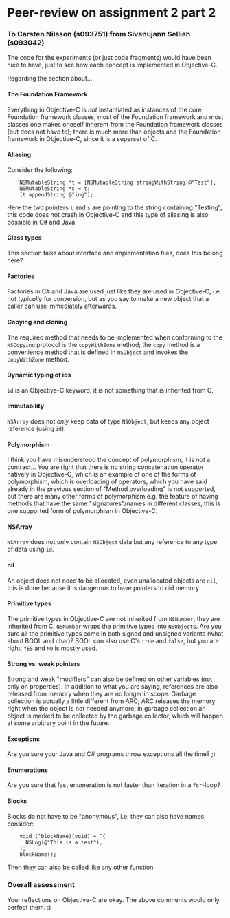 Peer-review on assignment 2 part 2
=======
### To Carsten Nilsson (s093751) from Sivanujann Selliah (s093042)

The code for the experiments (or just code fragments) would have been nice to have, just to see how each concept is implemented in Objective-C.

Regarding the section about...

#### The Foundation Framework
Everything in Objective-C is *not* instantiated as instances of the core Foundation framework classes, most of the Foundation framework and most classes one makes oneself inherent from the Foundation framework classes (but does not have to); there is much more than objects and the Foundation framework in Objective-C, since it is a superset of C.
#### Aliasing
Consider the following:

        NSMutableString *t = [NSMutableString stringWithString:@"Test"];
        NSMutableString *s = t;
        [t appendString:@"ing"];
Here the two pointers `t` and `s` are pointing to the string containing "Testing", this code does not crash in Objective-C and this type of aliasing is also possible in C# and Java.
#### Class types
This section talks about interface and implementation files, does this belong here?
#### Factories
Factories in C# and Java are used just like they are used in Objective-C, i.e. not *typically* for conversion, but as you say to make a new object that a caller can use immediately afterwards.
#### Copying and cloning
The required method that needs to be implemented when conforming to the `NSCopying` protocol is the `copyWithZone` method; the `copy` method is a convenience method that is defined in `NSObject` and invokes the `copyWithZone` method.
#### Dynamic typing of ids
`id` is an Objective-C keyword, it is not something that is inherited from C.
#### Immutability
`NSArray` does not *only* keep data of type `NSObject`, but keeps any object reference (using `id`).
#### Polymorphism
I think you have misunderstood the concept of polymorphism, it is *not* a contract... You are right that there is no string concatenation operator natively in Objective-C, which is an example of one of the forms of polymorphism, which is overloading of operators, which you have said already in the previous section of "Method overloading" is not supported, but there are many other forms of polymorphism e.g. the feature of having methods that have the same "signatures"/names in different classes, this is one supported form of polymorphism in Objective-C.
#### NSArray
`NSArray` does not only contain `NSObject` data but any reference to any type of data using `id`.
#### nil
An object does not need to be allocated, even unallocated objects are `nil`, this is done because it is dangerous to have pointers to old memory.
#### Primitive types
The primitive types in Objective-C are not inherited from `NSNumber`, they are inherited from C, `NSNumber` wraps the primitive types into `NSObject`s. Are you sure all the primitive types come in both signed and unsigned variants (what about BOOL and char)? BOOL can also use C's `true` and `false`, but you are right: `YES` and `NO` is mostly used.
#### Strong vs. weak pointers
Strong and weak "modifiers" can also be defined on other variables (not only on properties). In addition to what you are saying, references are also released from memory when they are no longer in scope. Garbage collection is actually a little different from ARC; ARC releases the memory right when the object is not needed anymore, in garbage collection an object is marked to be collected by the garbage collector, which will happen at some arbitrary point in the future.
#### Exceptions
Are you sure your Java and C# programs throw exceptions all the time? ;)
#### Enumerations
Are you sure that fast enumeration is not faster than iteration in a `for`-loop?
#### Blocks
Blocks do not have to be "anonymous", i.e. they can also have names, consider:

        void (^blockName)(void) = ^{
          NSLog(@"This is a test");
        };
        blockName();
Then they can also be called like any other function.
### Overall assessment
Your reflections on Objective-C are okay. The above comments would only perfect them. :)
